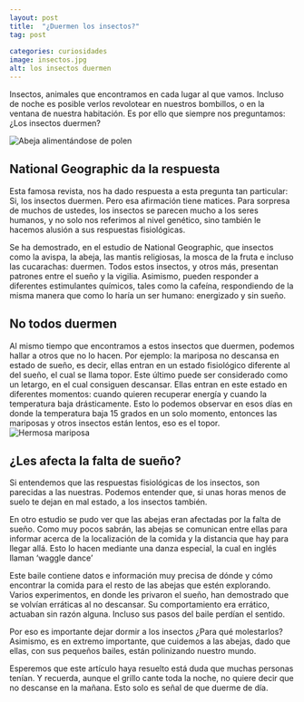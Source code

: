 ```yaml
---
layout: post
title:  "¿Duermen los insectos?"
tag: post
  
categories: curiosidades
image: insectos.jpg
alt: los insectos duermen
---
```


Insectos, animales que encontramos en cada lugar al que vamos. Incluso de noche es posible verlos revolotear en nuestros bombillos, o en la ventana de nuestra habitación. Es por ello que siempre nos preguntamos: ¿Los insectos duermen?

![Abeja alimentándose de polen](https://www.nationalgeographic.com.es/medio/2018/03/08/abeja-europea-apis-mellifera-tambien-llamada-abeja-domestica-o-abeja-melifera_5650b4a0_1280x859.jpg)
## National Geographic da la respuesta

Esta famosa revista, nos ha dado respuesta a esta pregunta tan particular: Si, los insectos duermen. Pero esa afirmación tiene matices. Para sorpresa de muchos de ustedes, los insectos se parecen mucho a los seres humanos, y no solo nos referimos al nivel genético, sino también le hacemos alusión a sus respuestas fisiológicas.

Se ha demostrado, en el estudio de National Geographic, que insectos como la avispa, la abeja, las mantis religiosas, la mosca de la fruta e incluso las cucarachas: duermen. Todos estos insectos, y otros más, presentan patrones entre el sueño y la vigilia. Asimismo, pueden responder a diferentes estimulantes químicos, tales como la cafeína, respondiendo de la misma manera que como lo haría un ser humano: energizado y sin sueño.

## No todos duermen

Al mismo tiempo que encontramos a estos insectos que duermen, podemos hallar a otros que no lo hacen. Por ejemplo: la mariposa no descansa en estado de sueño, es decir, ellas entran en un estado fisiológico diferente al del sueño, el cual se llama topor. Este último puede ser considerado como un letargo, en el cual consiguen descansar. Ellas entran en este estado en diferentes momentos: cuando quieren recuperar energía y cuando la temperatura baja drásticamente. Esto lo podemos observar en esos días en donde la temperatura baja 15 grados en un solo momento, entonces las mariposas y otros insectos están lentos, eso es el topor.
![Hermosa mariposa](https://cumbrepuebloscop20.org/wp-content/uploads/2018/09/mariposa-2.jpg)

## ¿Les afecta la falta de sueño?

Si entendemos que las respuestas fisiológicas de los insectos, son parecidas a las nuestras. Podemos entender que, si unas horas menos de suelo te dejan en mal estado, a los insectos también.

En otro estudio se pudo ver que las abejas eran afectadas por la falta de sueño. Como muy pocos sabrán, las abejas se comunican entre ellas para informar acerca de la localización de la comida y la distancia que hay para llegar allá. Esto lo hacen mediante una danza especial, la cual en inglés llaman ‘waggle dance’

Este baile contiene datos e información muy precisa de dónde y cómo encontrar la comida para el resto de las abejas que estén explorando. Varios experimentos, en donde les privaron el sueño, han demostrado que se volvían erráticas al no descansar. Su comportamiento era errático, actuaban sin razón alguna. Incluso sus pasos del baile perdían el sentido.

Por eso es importante dejar dormir a los insectos ¿Para qué molestarlos? Asimismo, es en extremo importante, que cuidemos a las abejas, dado que ellas, con sus pequeños bailes, están polinizando nuestro mundo.

Esperemos que este artículo haya resuelto está duda que muchas personas tenían. Y recuerda, aunque el grillo cante toda la noche, no quiere decir que no descanse en la mañana. Esto solo es señal de que duerme de día.